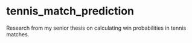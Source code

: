 # tennis_match_prediction
Research from my senior thesis on calculating win probabilities in tennis matches.
